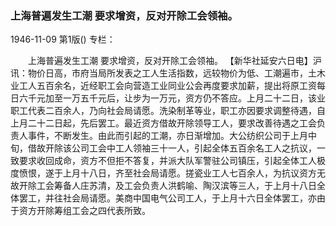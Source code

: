 ### 上海普遍发生工潮  要求增资，反对开除工会领袖。

1946-11-09
第1版()
专栏：

　　上海普遍发生工潮
    要求增资，反对开除工会领袖。
    【新华社延安六日电】沪讯：物价日高，市府当局所发表之工人生活指数，远较物价为低、工潮遍市，土木业工人五百余名，近经职工会向营造工业同业公会再度要求加薪，提出将原工资每日六千元加至一万五千元后，让步为一万元，资方仍不答应。上月二十二日，该业职工代表二百余人，乃向社会局请愿。洗染制革等业，职工亦因要求调整待遇，自上月二十二日起，先后罢工。最近资方借故开除领导工人，要求改善待遇之工会负责人事件，不断发生。由此而引起的工潮，亦日渐增加。大公纺织公司于上月中旬，借故开除该公司工会中工人领袖三十一人，引起全体五百余名工人之抗议，一致要求收回成命，资方不但拒不答复，并派大队军警驻公司镇压，引起全体工人极度愤恨，遂于上月十八日，齐至社会局请愿。搓瓷业工人七百余人，为抗议资方无故开除工会筹备人庄苏清，及工会负责人洪鹤喻、陶汉滨等三人，于上月十八日全体罢工，并往社会局请愿。美商中国电气公司工人，于上月十六日全体罢工，亦由于资方开除筹组工会之四代表所致。
